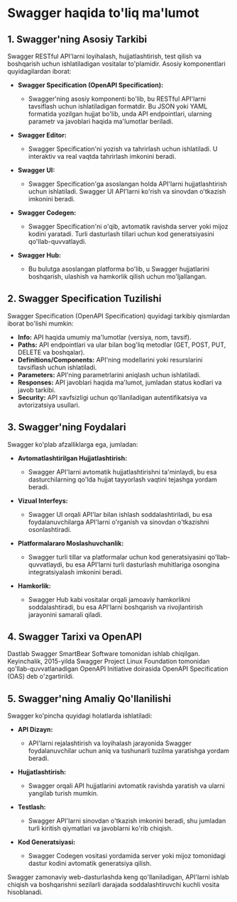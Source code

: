 


# Swagger haqida to'liq ma'lumot

## 1. Swagger'ning Asosiy Tarkibi
Swagger RESTful API'larni loyihalash, hujjatlashtirish, test qilish va boshqarish uchun ishlatiladigan vositalar to'plamidir. Asosiy komponentlari quyidagilardan iborat:

- **Swagger Specification (OpenAPI Specification):** 
  - Swagger'ning asosiy komponenti bo'lib, bu RESTful API'larni tavsiflash uchun ishlatiladigan formatdir. Bu JSON yoki YAML formatida yozilgan hujjat bo'lib, unda API endpointlari, ularning parametr va javoblari haqida ma'lumotlar beriladi.
  
- **Swagger Editor:** 
  - Swagger Specification'ni yozish va tahrirlash uchun ishlatiladi. U interaktiv va real vaqtda tahrirlash imkonini beradi.
  
- **Swagger UI:** 
  - Swagger Specification'ga asoslangan holda API'larni hujjatlashtirish uchun ishlatiladi. Swagger UI API'larni ko'rish va sinovdan o'tkazish imkonini beradi.
  
- **Swagger Codegen:** 
  - Swagger Specification'ni o'qib, avtomatik ravishda server yoki mijoz kodini yaratadi. Turli dasturlash tillari uchun kod generatsiyasini qo'llab-quvvatlaydi.
  
- **Swagger Hub:** 
  - Bu bulutga asoslangan platforma bo'lib, u Swagger hujjatlarini boshqarish, ulashish va hamkorlik qilish uchun mo'ljallangan.

## 2. Swagger Specification Tuzilishi
Swagger Specification (OpenAPI Specification) quyidagi tarkibiy qismlardan iborat bo'lishi mumkin:

- **Info:** API haqida umumiy ma'lumotlar (versiya, nom, tavsif).
- **Paths:** API endpointlari va ular bilan bog'liq metodlar (GET, POST, PUT, DELETE va boshqalar).
- **Definitions/Components:** API'ning modellarini yoki resurslarini tavsiflash uchun ishlatiladi.
- **Parameters:** API'ning parametrlarini aniqlash uchun ishlatiladi.
- **Responses:** API javoblari haqida ma'lumot, jumladan status kodlari va javob tarkibi.
- **Security:** API xavfsizligi uchun qo'llaniladigan autentifikatsiya va avtorizatsiya usullari.

## 3. Swagger'ning Foydalari
Swagger ko'plab afzalliklarga ega, jumladan:

- **Avtomatlashtirilgan Hujjatlashtirish:** 
  - Swagger API'larni avtomatik hujjatlashtirishni ta'minlaydi, bu esa dasturchilarning qo'lda hujjat tayyorlash vaqtini tejashga yordam beradi.

- **Vizual Interfeys:** 
  - Swagger UI orqali API'lar bilan ishlash soddalashtiriladi, bu esa foydalanuvchilarga API'larni o'rganish va sinovdan o'tkazishni osonlashtiradi.

- **Platformalararo Moslashuvchanlik:** 
  - Swagger turli tillar va platformalar uchun kod generatsiyasini qo'llab-quvvatlaydi, bu esa API'larni turli dasturlash muhitlariga osongina integratsiyalash imkonini beradi.

- **Hamkorlik:** 
  - Swagger Hub kabi vositalar orqali jamoaviy hamkorlikni soddalashtiradi, bu esa API'larni boshqarish va rivojlantirish jarayonini samarali qiladi.

## 4. Swagger Tarixi va OpenAPI
Dastlab Swagger SmartBear Software tomonidan ishlab chiqilgan. Keyinchalik, 2015-yilda Swagger Project Linux Foundation tomonidan qo'llab-quvvatlanadigan OpenAPI Initiative doirasida OpenAPI Specification (OAS) deb o'zgartirildi.

## 5. Swagger'ning Amaliy Qo'llanilishi
Swagger ko'pincha quyidagi holatlarda ishlatiladi:

- **API Dizayn:** 
  - API'larni rejalashtirish va loyihalash jarayonida Swagger foydalanuvchilar uchun aniq va tushunarli tuzilma yaratishga yordam beradi.

- **Hujjatlashtirish:** 
  - Swagger orqali API hujjatlarini avtomatik ravishda yaratish va ularni yangilab turish mumkin.

- **Testlash:** 
  - Swagger API'larni sinovdan o'tkazish imkonini beradi, shu jumladan turli kiritish qiymatlari va javoblarni ko'rib chiqish.

- **Kod Generatsiyasi:** 
  - Swagger Codegen vositasi yordamida server yoki mijoz tomonidagi dastur kodini avtomatik generatsiya qilish.

Swagger zamonaviy web-dasturlashda keng qo'llaniladigan, API'larni ishlab chiqish va boshqarishni sezilarli darajada soddalashtiruvchi kuchli vosita hisoblanadi.
